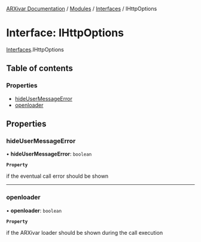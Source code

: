 [ARXivar Documentation](../README.md) / [Modules](../modules.md) / [Interfaces](../modules/Interfaces.md) / IHttpOptions

# Interface: IHttpOptions

[Interfaces](../modules/Interfaces.md).IHttpOptions

## Table of contents

### Properties

- [hideUserMessageError](Interfaces.IHttpOptions.md#hideusermessageerror)
- [openloader](Interfaces.IHttpOptions.md#openloader)

## Properties

### hideUserMessageError

• **hideUserMessageError**: `boolean`

**`Property`**

if the eventual call error should be shown

___

### openloader

• **openloader**: `boolean`

**`Property`**

if the ARXivar loader should be shown during the call execution
